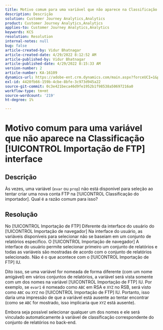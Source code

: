 ```yaml
---
title: Motivo comum para uma variável que não aparece na Classificação [!UICONTROL Importação de FTP] interface
description: Descrição
solution: Customer Journey Analytics,Analytics
product: Customer Journey Analytics,Analytics
applies-to: Customer Journey Analytics,Analytics
keywords: KCS
resolution: Resolution
internal-notes: null
bug: false
article-created-by: Vidur Bhatnagar
article-created-date: 4/29/2022 8:12:52 AM
article-published-by: Vidur Bhatnagar
article-published-date: 4/29/2022 8:15:33 AM
version-number: 2
article-number: KA-16109
dynamics-url: https://adobe-ent.crm.dynamics.com/main.aspx?forceUCI=1&pagetype=entityrecord&etn=knowledgearticle&id=a2c6d429-94c7-ec11-a7b6-0022480a1de4
exl-id: 4420fb66-159b-4cbe-8bfe-3c973d945a22
source-git-commit: 0c3e421beca46d9fe1952b1f98538a50697216a0
workflow-type: tm+mt
source-wordcount: '219'
ht-degree: 1%

---
```


# Motivo comum para uma variável que não aparece na Classificação [!UICONTROL Importação de FTP] interface

## Descrição


Às vezes, uma variável (`evar` ou `prop`) não está disponível para seleção ao tentar criar uma nova conta FTP na [!UICONTROL Classificação do importador]. Qual é a razão comum para isso?


## Resolução


No [!UICONTROL Importação de FTP] Diferente da interface do usuário do [!UICONTROL Importação de navegador] Na interface do usuário, as variáveis disponíveis para selecionar não se baseiam em um conjunto de relatórios específico. O [!UICONTROL Importação de navegador] A interface do usuário permite selecionar primeiro um conjunto de relatórios e todas as variáveis são mostradas de acordo com o conjunto de relatórios selecionado. Não é o que acontece com o [!UICONTROL Importação de FTP] IU.

Dito isso, se uma variável for nomeada de forma diferente (com um nome amigável) em vários conjuntos de relatórios, a variável será vista somente com um dos nomes na variável [!UICONTROL Importação de FTP] IU. Por exemplo, se `evar1` é nomeado como `ABC` em RSA e `XYZ` no RSB, será visto como `ABC` ou `XYZ` no [!UICONTROL Importação de FTP] IU. Portanto, isso daria uma impressão de que a variável está ausente ao tentar encontrar (como se `ABC` for mostrado, isso implicaria que `XYZ` está ausente).

Embora seja possível selecionar qualquer um dos nomes e ele será vinculado automaticamente à variável de classificação correspondente do conjunto de relatórios no back-end.
